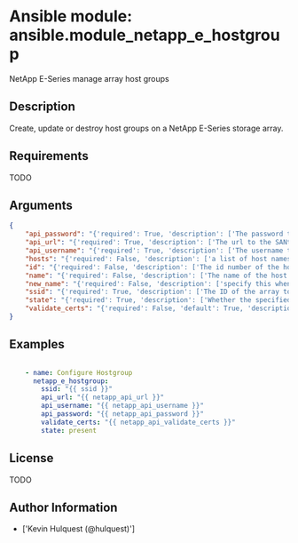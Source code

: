 # Ansible module: ansible.module_netapp_e_hostgroup


NetApp E-Series manage array host groups

## Description

Create, update or destroy host groups on a NetApp E-Series storage array.

## Requirements

TODO

## Arguments

``` json
{
    "api_password": "{'required': True, 'description': ['The password to authenticate with the SANtricity WebServices Proxy or embedded REST API.']}",
    "api_url": "{'required': True, 'description': ['The url to the SANtricity WebServices Proxy or embedded REST API.']}",
    "api_username": "{'required': True, 'description': ['The username to authenticate with the SANtricity WebServices Proxy or embedded REST API.']}",
    "hosts": "{'required': False, 'description': ['a list of host names/labels to add to the group']}",
    "id": "{'required': False, 'description': ['The id number of the host group to manage. Either this or C(name) must be supplied.']}",
    "name": "{'required': False, 'description': ['The name of the host group to manage. Either this or C(id_num) must be supplied.']}",
    "new_name": "{'required': False, 'description': ['specify this when you need to update the name of a host group']}",
    "ssid": "{'required': True, 'description': ['The ID of the array to manage (as configured on the web services proxy).']}",
    "state": "{'required': True, 'description': ['Whether the specified host group should exist or not.'], 'choices': ['present', 'absent']}",
    "validate_certs": "{'required': False, 'default': True, 'description': ['Should https certificates be validated?']}",
}
```

## Examples


``` yaml

    - name: Configure Hostgroup
      netapp_e_hostgroup:
        ssid: "{{ ssid }}"
        api_url: "{{ netapp_api_url }}"
        api_username: "{{ netapp_api_username }}"
        api_password: "{{ netapp_api_password }}"
        validate_certs: "{{ netapp_api_validate_certs }}"
        state: present

```

## License

TODO

## Author Information
  - ['Kevin Hulquest (@hulquest)']
